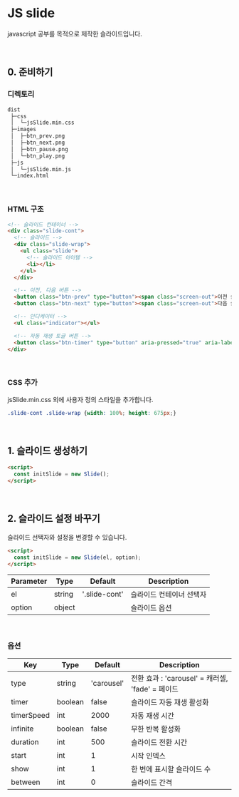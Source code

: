 # JS slide

javascript 공부를 목적으로 제작한 슬라이드입니다.

<br>

## 0. 준비하기

### 디렉토리

```bash
dist
 ├─css
 │  └─jsSlide.min.css
 ├─images
 │  ├─btn_prev.png
 │  ├─btn_next.png
 │  ├─btn_pause.png
 │  └─btn_play.png
 ├─js
 │  └─jsSlide.min.js
 └─index.html
```

<br>

### HTML 구조
```html
<!-- 슬라이드 컨테이너 -->
<div class="slide-cont">
  <!-- 슬라이드 -->
  <div class="slide-wrap">
    <ul class="slide">
      <!-- 슬라이드 아이템 -->
      <li></li>
    </ul>
  </div>

  <!-- 이전, 다음 버튼 -->
  <button class="btn-prev" type="button"><span class="screen-out">이전 슬라이드</span></button>
  <button class="btn-next" type="button"><span class="screen-out">다음 슬라이드</span></button>

  <!-- 인디케이터 -->
  <ul class="indicator"></ul>

  <!-- 자동 재생 토글 버튼 -->
  <button class="btn-timer" type="button" aria-pressed="true" aria-label="자동 재생 일시 정지"></button>
</div>
```

<br>

### CSS 추가
jsSlide.min.css 외에 사용자 정의 스타일을 추가합니다.
```css
.slide-cont .slide-wrap {width: 100%; height: 675px;}
```

<br>

## 1. 슬라이드 생성하기
```html
<script>
  const initSlide = new Slide();
</script>
```

<br>

## 2. 슬라이드 설정 바꾸기

슬라이드 선택자와 설정을 변경할 수 있습니다.

```html
<script>
  const initSlide = new Slide(el, option);
</script>
```

Parameter | Type | Default | Description
---- | ---- | ---- | ----
el | string  | '.slide-cont' | 슬라이드 컨테이너 선택자
option | object |   | 슬라이드 옵션

<br>

### 옵션

Key | Type | Default | Description
---- | ---- | ---- | ----
type | string | 'carousel' | 전환 효과 : 'carousel' = 캐러셀, 'fade' = 페이드
timer | boolean | false | 슬라이드 자동 재생 활성화
timerSpeed | int | 2000 | 자동 재생 시간
infinite | boolean | false | 무한 반복 활성화
duration | int | 500 | 슬라이드 전환 시간
start | int | 1 | 시작 인덱스
show | int | 1 | 한 번에 표시할 슬라이드 수
between | int | 0 | 슬라이드 간격
